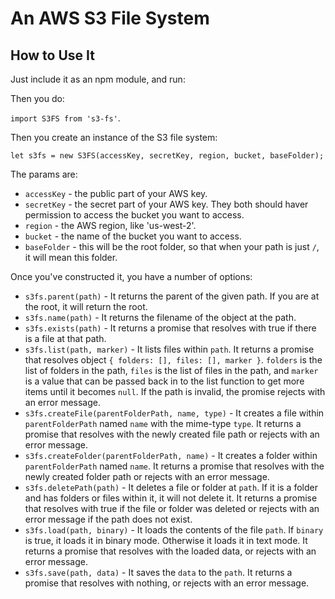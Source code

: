 # An AWS S3 File System

## How to Use It

Just include it as an npm module, and run:

Then you do:

`import S3FS from 's3-fs'`.

Then you create an instance of the S3 file system:

`let s3fs = new S3FS(accessKey, secretKey, region, bucket, baseFolder);`

The params are:

* `accessKey` - the public part of your AWS key.
* `secretKey` - the secret part of your AWS key. They both should haver permission to access the bucket you want to access.
* `region` - the AWS region, like 'us-west-2'.
* `bucket` - the name of the bucket you want to access.
* `baseFolder` - this will be the root folder, so that when your path is just `/`, it will mean this folder.

Once you've constructed it, you have a number of options:

* `s3fs.parent(path)` - It returns the parent of the given path. If you are at the root, it will return the root.
* `s3fs.name(path)` - It returns the filename of the object at the path.
* `s3fs.exists(path)` - It returns a promise that resolves with true if there is a file at that path.
* `s3fs.list(path, marker)` - It lists files within `path`. It returns a promise that resolves object `{ folders: [], files: [], marker }`. `folders` is the list of folders in the path, `files` is the list of files in the path, and `marker` is a value that can be passed back in to the list function to get more items until it becomes `null`. If the path is invalid, the promise rejects with an error message.
* `s3fs.createFile(parentFolderPath, name, type)` - It creates a file within `parentFolderPath` named `name` with the mime-type `type`. It returns a promise that resolves with the newly created file path or rejects with an error message.
* `s3fs.createFolder(parentFolderPath, name)` - It creates a folder within `parentFolderPath` named `name`. It returns a promise that resolves with the newly created folder path or rejects with an error message.
* `s3fs.deletePath(path)` - It deletes a file or folder at `path`. If it is a folder and has folders or files within it, it will not delete it. It returns a promise that resolves with true if the file or folder was deleted or rejects with an error message if the path does not exist.
* `s3fs.load(path, binary)` - It loads the contents of the file `path`. If `binary` is true, it loads it in binary mode. Otherwise it loads it in text mode. It returns a promise that resolves with the loaded data, or rejects with an error message.
* `s3fs.save(path, data)` - It saves the `data` to the `path`. It returns a promise that resolves with nothing, or rejects with an error message.